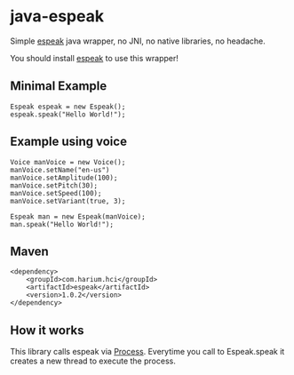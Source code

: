 # java-espeak
Simple [espeak](http://espeak.sourceforge.net) java wrapper, no JNI,
no native libraries, no headache.

You should install [espeak](http://espeak.sourceforge.net) to use this wrapper!

## Minimal Example
```
Espeak espeak = new Espeak();
espeak.speak("Hello World!");
```

## Example using voice
```
Voice manVoice = new Voice();
manVoice.setName("en-us")
manVoice.setAmplitude(100);
manVoice.setPitch(30);
manVoice.setSpeed(100);
manVoice.setVariant(true, 3);

Espeak man = new Espeak(manVoice);
man.speak("Hello World!");
```

## Maven
```
<dependency>
    <groupId>com.harium.hci</groupId>
    <artifactId>espeak</artifactId>
    <version>1.0.2</version>
</dependency>
```

## How it works
This library calls espeak via [Process](https://docs.oracle.com/javase/7/docs/api/java/lang/Process.html).
Everytime you call to Espeak.speak it creates a new thread to execute the process.